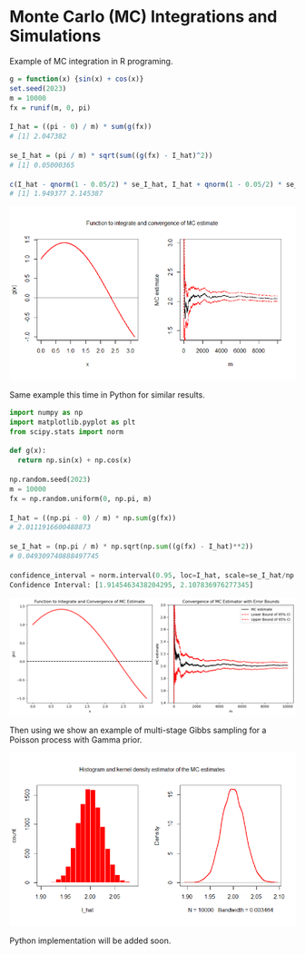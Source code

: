 # Monte Carlo (MC) Integrations and Simulations

Example of MC integration in R programing.


```r
g = function(x) {sin(x) + cos(x)}
set.seed(2023)
m = 10000
fx = runif(m, 0, pi)

I_hat = ((pi - 0) / m) * sum(g(fx))  
# [1] 2.047382

se_I_hat = (pi / m) * sqrt(sum((g(fx) - I_hat)^2)) 
# [1] 0.05000365

c(I_hat - qnorm(1 - 0.05/2) * se_I_hat, I_hat + qnorm(1 - 0.05/2) * se_I_hat) 
# [1] 1.949377 2.145387
```

![plot1R](/Assets/plot1R.png)

Same example this time in Python for similar results.

```python
import numpy as np
import matplotlib.pyplot as plt
from scipy.stats import norm

def g(x):
  return np.sin(x) + np.cos(x)

np.random.seed(2023)
m = 10000
fx = np.random.uniform(0, np.pi, m)

I_hat = ((np.pi - 0) / m) * np.sum(g(fx))
# 2.0111916600488873

se_I_hat = (np.pi / m) * np.sqrt(np.sum((g(fx) - I_hat)**2))
# 0.049309740888497745

confidence_interval = norm.interval(0.95, loc=I_hat, scale=se_I_hat/np.sqrt(m))
Confidence Interval: [1.9145463438204295, 2.107836976277345]
```


![plot1Py](/Assets/plot1Py.png)

Then using we show an example of multi-stage Gibbs sampling for a Poisson process with Gamma prior.

![plotR2](/Assets/plotR2.png)

Python implementation will be added soon.

